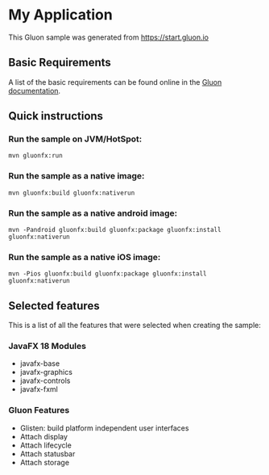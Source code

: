 # My Application

This Gluon sample was generated from https://start.gluon.io

## Basic Requirements

A list of the basic requirements can be found online in the [Gluon documentation](https://docs.gluonhq.com/#_requirements).

## Quick instructions

### Run the sample on JVM/HotSpot:

    mvn gluonfx:run

### Run the sample as a native image:

    mvn gluonfx:build gluonfx:nativerun

### Run the sample as a native android image:

    mvn -Pandroid gluonfx:build gluonfx:package gluonfx:install gluonfx:nativerun

### Run the sample as a native iOS image:

    mvn -Pios gluonfx:build gluonfx:package gluonfx:install gluonfx:nativerun

## Selected features

This is a list of all the features that were selected when creating the sample:

### JavaFX 18 Modules

 - javafx-base
 - javafx-graphics
 - javafx-controls
 - javafx-fxml

### Gluon Features

 - Glisten: build platform independent user interfaces
 - Attach display
 - Attach lifecycle
 - Attach statusbar
 - Attach storage
